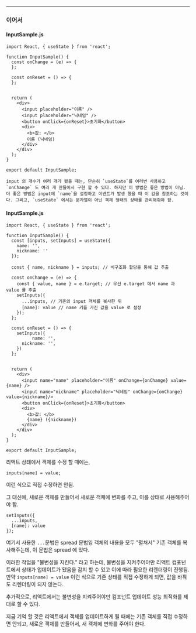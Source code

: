 
---
### 이어서

#### InputSample.js

```
import React, { useState } from 'react';

function InputSample() {
  const onChange = (e) => {
  };

  const onReset = () => {
  };


  return (
    <div>
      <input placeholder="이름" />
      <input placeholder="닉네임" />
      <button onClick={onReset}>초기화</button>
      <div>
        <b>값: </b>
        이름 (닉네임)
      </div>
    </div>
  );
}

export default InputSample;
```

	input 의 개수가 여러 개가 됐을 때는, 단순히 `useState`를 여러번 사용하고 `onChange` 도 여러 개 만들어서 구현 할 수 있다. 하지만 이 방법은 좋은 방법이 아님. 더 좋은 방법은 input에 `name`을 설정하고 이벤트가 발생 했을 때 이 값을 참조하는 것이다. 그리고, `useState` 에서는 문자열이 아닌 객체 형태의 상태를 관리해줘야 함.

#### InputSample.js

```
import React, { useState } from 'react';

function InputSample() {
  const [inputs, setInputs] = useState({
    name: '',
    nickname: ''
  });

  const { name, nickname } = inputs; // 비구조화 할당을 통해 값 추출

  const onChange = (e) => {
    const { value, name } = e.target; // 우선 e.target 에서 name 과 value 를 추출
    setInputs({
      ...inputs, // 기존의 input 객체를 복사한 뒤
      [name]: value // name 키를 가진 값을 value 로 설정
    });
  };

  const onReset = () => {
    setInputs({
	      name: '',
      nickname: '',
    })
  };


  return (
    <div>
      <input name="name" placeholder="이름" onChange={onChange} value={name} />
      <input name="nickname" placeholder="닉네임" onChange={onChange} value={nickname}/>
      <button onClick={onReset}>초기화</button>
      <div>
        <b>값: </b>
        {name} ({nickname})
      </div>
    </div>
  );
}

export default InputSample;
```

리액트 상태에서 객체를 수정 할 때에는,

```
inputs[name] = value;
```

이런 식으로 직접 수정하면 안됨.

그 대신에, 새로운 객체를 만들어서 새로운 객체에 변화를 주고, 이를 상태로 사용해주어야 함.

```
setInputs({
  ...inputs,
  [name]: value
});
```

여기서 사용한 `...`문법은 spread 문법임 객체의 내용을 모두 "펼쳐서" 기존 객체를 복사해주는데, 이 문법은 spread 에 있다.

이러한 작업을 "불변성을 지킨다." 라고 하는데, 불변성을 지켜주어야만 리액트 컴포넌트에서 상태가 업데이트가 됐음을 감지 할 수 있고 이에 따라 필요한 리렌더링이 진행됨. 만약 `inputs[name] = value` 이런 식으로 기존 상태를 직접 수정하게 되면, 값을 바꿔도 리렌더링이 되지 않는다.

추가적으로, 리액트에서는 불변성을 지켜주어야만 컴포넌트 업데이트 성능 최적화를 제대로 할 수 있다.

지금 기억 할 것은 리액트에서 객체를 업데이트하게 될 때에는 기존 객체를 직접 수정하면 안되고, 새로운 객체를 만들어서, 새 객체에 변화를 주어야 한다.
